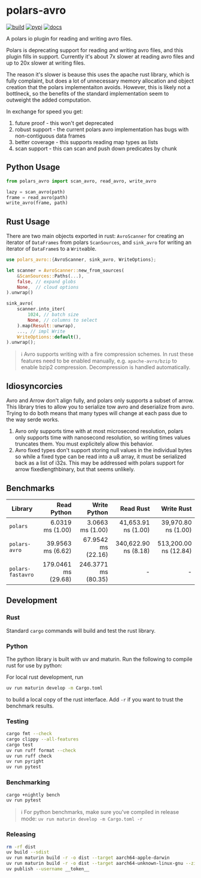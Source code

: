# polars-avro

[![build](https://github.com/hafaio/polars-avro/actions/workflows/build.yml/badge.svg)](https://github.com/hafaio/polars-avro/actions/workflows/build.yml)
[![pypi](https://img.shields.io/pypi/v/polars-avro)](https://pypi.org/project/polars-avro/)
[![docs](https://img.shields.io/badge/api-docs-blue)](https://hafaio.github.io/polars-avro)

A polars io plugin for reading and writing avro files.

Polars is deprecating support for reading and writing avro files, and this
plugin fills in support. Currently it's about 7x slower at reading avro files
and up to 20x slower at writing files.

The reason it's slower is beause this uses the apache rust library, which is
fully complaint, but does a lot of unnecessary memory allocation and object
creation that the polars implementaiton avoids. However, this is likely not a
bottlneck, so the benefits of the standard implementation seem to outweight the
added computation.

In exchange for speed you get:

1. future proof - this won't get deprecated
2. robust support - the current polars avro implementation has bugs with non-contiguous data frames
3. better coverage - this supports reading map types as lists
4. scan support - this can scan and push down predicates by chunk

## Python Usage

```py
from polars_avro import scan_avro, read_avro, write_avro

lazy = scan_avro(path)
frame = read_avro(path)
write_avro(frame, path)
```

## Rust Usage

There are two main objects exported in rust: `AvroScanner` for creating an
iterator of `DataFrames` from polars `ScanSources`, and `sink_avro` for writing
an iterator of `DataFrame`s to a `Write`able.

```rs
use polars_avro::{AvroScanner, sink_avro, WriteOptions};

let scanner = AvroScanner::new_from_sources(
    &ScanSources::Paths(...),
    false, // expand globs
    None,  // cloud options
).unwrap()

sink_avro(
    scanner.into_iter(
        1024, // batch size
        None, // columns to select
    ).map(Result::unwrap),
    ..., // impl Write
    WriteOptions::default(),
).unwrap();
```

> ℹ️ Avro supports writing with a fire compression schemes. In
> rust these features need to be enabled manually, e.g. `apache-avro/bzip` to
> enable bzip2 compression. Decompression is handled automatically.

## Idiosyncorcies

Avro and Arrow don't align fully, and polars only supports a subset of arrow.
This library tries to allow you to serialize tow avro and deserialize from avro.
Trying to do both means that many types will change at each pass due to the way
serde works.

1. Avro only supports time with at most microsecond resolution, polars only
   supports time with nanosecond resolution, so writing times values truncates
   them. You must explicitely allow this behavior.
2. Avro fixed types don't support storing null values in the individual bytes so
   while a fixed type can be read into a u8 array, it must be serialized back as
   a list of i32s. This may be addressed with polars support for arrow
   fixedlengthbinary, but that seems unlikely.

## Benchmarks

| Library           | Read Python         | Write Python        | Read Rust            | Write Rust            |
|-------------------|--------------------:|--------------------:|---------------------:|----------------------:|
| `polars`          |    6.0319 ms (1.00) |    3.0663 ms (1.00) |  41,653.91 ns (1.00) |   39,970.80 ns (1.00) |
| `polars-avro`     |   39.9563 ms (6.62) |  67.9542 ms (22.16) | 340,622.90 ns (8.18) | 513,200.00 ns (12.84) |
| `polars-fastavro` | 179.0461 ms (29.68) | 246.3771 ms (80.35) |                    - |                     - |

## Development

### Rust

Standard `cargo` commands will build and test the rust library.

### Python

The python library is built with uv and maturin. Run the following to compile
rust for use by python:

For local rust development, run

```sh
uv run maturin develop -m Cargo.toml
```

to build a local copy of the rust interface. Add `-r` if you want to trust the
benchmark results.

### Testing

```sh
cargo fmt --check
cargo clippy --all-features
cargo test
uv run ruff format --check
uv run ruff check
uv run pyright
uv run pytest
```

### Benchmarking

```sh
cargo +nightly bench
uv run pytest
```

> ℹ️ For python benchmarks, make sure you've compiled in release mode: `uv run maturin develop -m Cargo.toml -r`

### Releasing

```sh
rm -rf dist
uv build --sdist
uv run maturin build -r -o dist --target aarch64-apple-darwin
uv run maturin build -r -o dist --target aarch64-unknown-linux-gnu --zig
uv publish --username __token__
```
